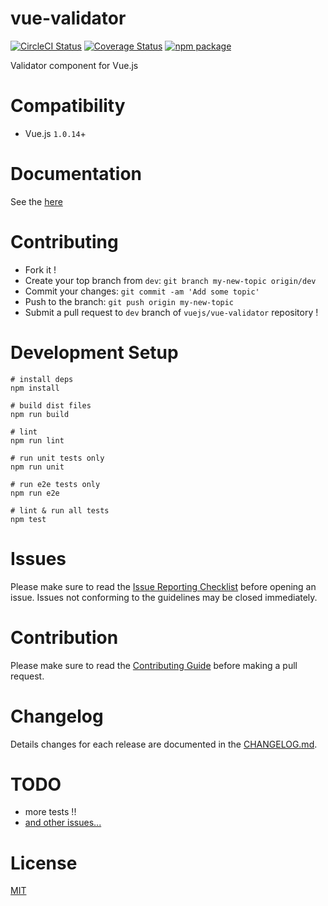 # vue-validator

[![CircleCI Status](https://circleci.com/gh/vuejs/vue-validator/tree/dev.svg?style=shield&circle-token=36fad1862fbb44da91a28217df8fba769d6d1ce7)](https://circleci.com/gh/vuejs/vue-validator/tree/dev)
[![Coverage Status](https://coveralls.io/repos/vuejs/vue-validator/badge.svg?branch=dev&service=github)](https://coveralls.io/github/vuejs/vue-validator?branch=dev)
[![npm package](https://img.shields.io/npm/v/vue-validator.svg)](https://www.npmjs.com/package/vue-validator)

Validator component for Vue.js


# Compatibility
- Vue.js `1.0.14`+


# Documentation
See the [here](http://vuejs.github.io/vue-validator/)


# Contributing
- Fork it !
- Create your top branch from `dev`: `git branch my-new-topic origin/dev`
- Commit your changes: `git commit -am 'Add some topic'`
- Push to the branch: `git push origin my-new-topic`
- Submit a pull request to `dev` branch of `vuejs/vue-validator` repository !


# Development Setup

    # install deps
    npm install

    # build dist files
    npm run build

    # lint
    npm run lint

    # run unit tests only
    npm run unit

    # run e2e tests only
    npm run e2e

    # lint & run all tests
    npm test


# Issues

Please make sure to read the [Issue Reporting Checklist](https://github.com/vuejs/vue/blob/dev/CONTRIBUTING.md#issue-reporting-guidelines) before opening an issue. Issues not conforming to the guidelines may be closed immediately.


# Contribution

Please make sure to read the [Contributing Guide](https://github.com/vuejs/vue/blob/dev/CONTRIBUTING.md) before making a pull request.


# Changelog

Details changes for each release are documented in the [CHANGELOG.md](https://github.com/vuejs/vue-validator/blob/dev/CHANGELOG.md).


# TODO
- more tests !!
- [and other issues...](https://github.com/vuejs/vue-validator/labels/2.0)


# License

[MIT](http://opensource.org/licenses/MIT)
